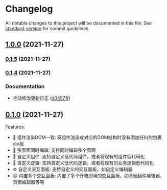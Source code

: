 # Changelog

All notable changes to this project will be documented in this file. See [standard-version](https://github.com/conventional-changelog/standard-version) for commit guidelines.

## [1.0.0](https://github.com/LiuWenXing1996/vue-cook/compare/v0.1.5...v1.0.0) (2021-11-27)

### [0.1.5](https://github.com/LiuWenXing1996/vue-cook/compare/v0.1.4...v0.1.5) (2021-11-27)

### [0.1.4](https://github.com/LiuWenXing1996/vue-cook/compare/v0.1.3...v0.1.4) (2021-11-27)


### Documentation

* 手动修改更新日志 ([d04571f](https://github.com/LiuWenXing1996/vue-cook/commit/d04571f9f75bb60b061c8dc066c3472b94474d2f))

## [0.1.0](https://github.com/LiuWenXing1996/vue-cook/compare/v0.0.18...v0.1.0) (2021-11-27)

Features:

  - 💎 组件渲染DOM一致: 将组件渲染成对应的DOM结构时没有添加任何的包裹div层
  - 📝 多页面同时编辑: 支持同时编辑多个页面
  - 🧱 自定义组件: 支持自定义低代码组件，或者将现有的组件低代码化
  - 🔗 自定义逻辑: 支持自定义低代码逻辑，或者将现有的业务逻辑低代码化
  - ⚙️ 自定义交互面板: 支持自定义的交互面板，如自定义编辑器
  - 😊 内置多个交互面板: 内置了多个开箱即用的交互面板，如基础组件编辑器、页面编辑器等等